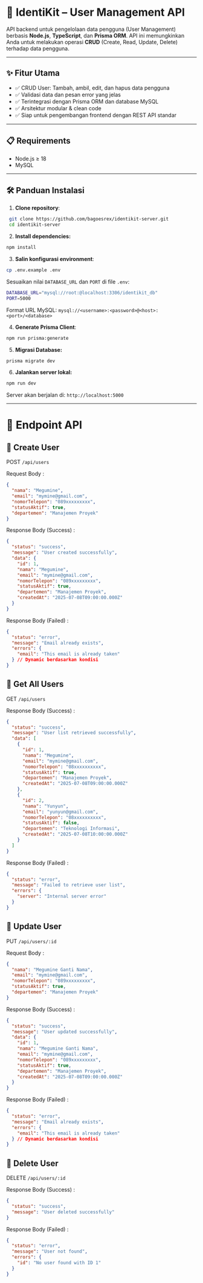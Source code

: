 # 🧩 IdentiKit – User Management API

API backend untuk pengelolaan data pengguna (User Management) berbasis **Node.js**, **TypeScript**, dan **Prisma ORM**. API ini memungkinkan Anda untuk melakukan operasi **CRUD** (Create, Read, Update, Delete) terhadap data pengguna.

---

## ✨ Fitur Utama

- ✅ CRUD User: Tambah, ambil, edit, dan hapus data pengguna
- ✅ Validasi data dan pesan error yang jelas
- ✅ Terintegrasi dengan Prisma ORM dan database MySQL
- ✅ Arsitektur modular & clean code
- ✅ Siap untuk pengembangan frontend dengan REST API standar

---

## 📋 Requirements

- Node.js ≥ 18
- MySQL

---

## 🛠️ Panduan Instalasi

1. **Clone repository**:

```bash
 git clone https://github.com/bagoesrex/identikit-server.git
 cd identikit-server
```

2. **Install dependencies:**

```bash
npm install
```

3. **Salin konfigurasi environment**:

```bash
cp .env.example .env
```

Sesuaikan nilai `DATABASE_URL` dan `PORT` di file `.env`:

```bash
DATABASE_URL="mysql://root:@localhost:3306/identikit_db"
PORT=5000
```

Format URL MySQL:
`mysql://<username>:<password>@<host>:<port>/<database>`

4. **Generate Prisma Client**:

```bash
npm run prisma:generate
```

5. **Migrasi Database:**

```bash
prisma migrate dev
```

6. **Jalankan server lokal:**

```bash
npm run dev
```

Server akan berjalan di: `http://localhost:5000`

---

# 📡 Endpoint API

## 🔹 Create User

POST `/api/users`

Request Body :

```json
{
  "nama": "Megumine",
  "email": "mymine@gmail.com",
  "nomorTelepon": "089xxxxxxxxx",
  "statusAktif": true,
  "departemen": "Manajemen Proyek"
}
```

Response Body (Success) :

```json
{
  "status": "success",
  "message": "User created successfully",
  "data": {
    "id": 1,
    "nama": "Megumine",
    "email": "mymine@gmail.com",
    "nomorTelepon": "089xxxxxxxxx",
    "statusAktif": true,
    "departemen": "Manajemen Proyek",
    "createdAt": "2025-07-08T09:00:00.000Z"
  }
}
```

Response Body (Failed) :

```json
{
  "status": "error",
  "message": "Email already exists",
  "errors": {
    "email": "This email is already taken"
  } // Dynamic berdasarkan kondisi
}
```

## 🔹 Get All Users

GET `/api/users`

Response Body (Success) :

```json
{
  "status": "success",
  "message": "User list retrieved successfully",
  "data": [
    {
      "id": 1,
      "nama": "Megumine",
      "email": "mymine@gmail.com",
      "nomorTelepon": "08xxxxxxxxxx",
      "statusAktif": true,
      "departemen": "Manajemen Proyek",
      "createdAt": "2025-07-08T09:00:00.000Z"
    },
    {
      "id": 2,
      "nama": "Yunyun",
      "email": "yunyun@gmail.com",
      "nomorTelepon": "08xxxxxxxxxx",
      "statusAktif": false,
      "departemen": "Teknologi Informasi",
      "createdAt": "2025-07-08T10:00:00.000Z"
    }
  ]
}
```

Response Body (Failed) :

```json
{
  "status": "error",
  "message": "Failed to retrieve user list",
  "errors": {
    "server": "Internal server error"
  }
}
```

## 🔹 Update User

PUT `/api/users/:id`

Request Body :

```json
{
  "nama": "Megumine Ganti Nama",
  "email": "mymine@gmail.com",
  "nomorTelepon": "089xxxxxxxxx",
  "statusAktif": true,
  "departemen": "Manajemen Proyek"
}
```

Response Body (Success) :

```json
{
  "status": "success",
  "message": "User updated successfully",
  "data": {
    "id": 1,
    "nama": "Megumine Ganti Nama",
    "email": "mymine@gmail.com",
    "nomorTelepon": "089xxxxxxxxx",
    "statusAktif": true,
    "departemen": "Manajemen Proyek",
    "createdAt": "2025-07-08T09:00:00.000Z"
  }
}
```

Response Body (Failed) :

```json
{
  "status": "error",
  "message": "Email already exists",
  "errors": {
    "email": "This email is already taken"
  } // Dynamic berdasarkan kondisi
}
```

## 🔹 Delete User

DELETE `/api/users/:id`

Response Body (Success) :

```json
{
  "status": "success",
  "message": "User deleted successfully"
}
```

Response Body (Failed) :

```json
{
  "status": "error",
  "message": "User not found",
  "errors": {
    "id": "No user found with ID 1"
  }
}
```
